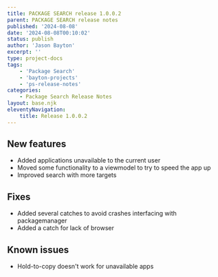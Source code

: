 ```yaml
---
title: PACKAGE SEARCH release 1.0.0.2
parent: PACKAGE SEARCH release notes
published: '2024-08-08'
date: '2024-08-08T00:10:02'
status: publish
author: 'Jason Bayton'
excerpt: ''
type: project-docs
tags: 
    - 'Package Search'
    - 'bayton-projects'
    - 'ps-release-notes'
categories: 
    - Package Search Release Notes
layout: base.njk
eleventyNavigation: 
    title: Release 1.0.0.2
---
```


## New features

- Added applications unavailable to the current user
- Moved some functionality to a viewmodel to try to speed the app up
- Improved search with more targets

## Fixes

- Added several catches to avoid crashes interfacing with packagemanager
- Added a catch for lack of browser 

## Known issues

- Hold-to-copy doesn't work for unavailable apps